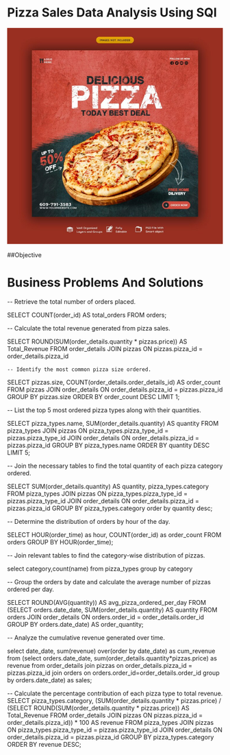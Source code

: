 # Pizza Sales Data Analysis Using SQl

![Pizza Logo](https://github.com/sampleshankar/Pizza_sales_sql_project/blob/main/food-menu-delicious-pizza-social-media-banner-template_106176-575.jpg)

##Objective

# Business Problems And Solutions

-- Retrieve the total number of orders placed.

SELECT 
    COUNT(order_id) AS total_orders
FROM
    orders;
    
-- Calculate the total revenue generated from pizza sales.

SELECT 
    ROUND(SUM(order_details.quantity * pizzas.price)) AS Total_Revenue
FROM
    order_details
        JOIN
    pizzas ON pizzas.pizza_id = order_details.pizza_id
    
    -- Identify the most common pizza size ordered.

SELECT 
    pizzas.size,
    COUNT(order_details.order_details_id) AS order_count
FROM
    pizzas
        JOIN
    order_details ON order_details.pizza_id = pizzas.pizza_id
GROUP BY pizzas.size
ORDER BY order_count DESC
LIMIT 1;

-- List the top 5 most ordered pizza types along with their quantities.

SELECT 
    pizza_types.name, SUM(order_details.quantity) AS quantity
FROM
    pizza_types
        JOIN
    pizzas ON pizza_types.pizza_type_id = pizzas.pizza_type_id
        JOIN
    order_details ON order_details.pizza_id = pizzas.pizza_id
GROUP BY pizza_types.name
ORDER BY quantity DESC
LIMIT 5;

-- Join the necessary tables to find the total quantity of each pizza category ordered.

SELECT 
    SUM(order_details.quantity) AS quantity,
    pizza_types.category
FROM
    pizza_types
        JOIN
    pizzas ON pizza_types.pizza_type_id = pizzas.pizza_type_id
        JOIN
    order_details ON order_details.pizza_id = pizzas.pizza_id
GROUP BY pizza_types.category
order by quantity desc;

-- Determine the distribution of orders by hour of the day.

SELECT 
    HOUR(order_time) as hour, COUNT(order_id) as order_count
FROM
    orders
GROUP BY HOUR(order_time);

-- Join relevant tables to find the category-wise distribution of pizzas.

select category,count(name) from pizza_types
group by category

-- Group the orders by date and calculate the average number of pizzas ordered per day.

SELECT 
    ROUND(AVG(quantity)) AS avg_pizza_ordered_per_day
FROM
    (SELECT 
        orders.date_date, SUM(order_details.quantity) AS quantity
    FROM
        orders
    JOIN order_details ON orders.order_id = order_details.order_id
    GROUP BY orders.date_date) AS order_quantity; 

-- Analyze the cumulative revenue generated over time.

select date_date,
sum(revenue) over(order by date_date) as cum_revenue
from 
(select orders.date_date,
sum(order_details.quantity*pizzas.price) as revenue
from order_details join pizzas
on order_details.pizza_id = pizzas.pizza_id
join orders
on orders.order_id=order_details.order_id
group by orders.date_date) as sales;

-- Calculate the percentage contribution of each pizza type to total revenue.
SELECT 
    pizza_types.category,
    (SUM(order_details.quantity * pizzas.price) / (SELECT 
            ROUND(SUM(order_details.quantity * pizzas.price)) AS Total_Revenue
        FROM
            order_details
                JOIN
            pizzas ON pizzas.pizza_id = order_details.pizza_id)) * 100 AS revenue
FROM
    pizza_types
        JOIN
    pizzas ON pizza_types.pizza_type_id = pizzas.pizza_type_id
        JOIN
    order_details ON order_details.pizza_id = pizzas.pizza_id
GROUP BY pizza_types.category
ORDER BY revenue DESC;
